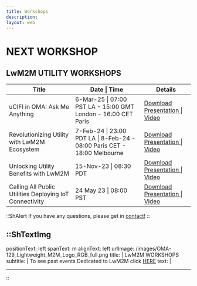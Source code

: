 ```yaml
---
title: Workshops
description:
layout: web
---
```


# NEXT WORKSHOP

## LwM2M UTILITY WORKSHOPS

<table>
  <thead>
    <tr>
        <th>Title</th>
        <th>Date | Time</th>
        <th>Details</th>
    </tr>
</thead>
<tbody>
  <tr>
      <td>uCIFI in OMA: Ask Me Anything</td> 
      <td>6-Mar-25 | 07:00 PST LA - 15:00 GMT London - 16:00 CET Paris</td> 
      <td><a href="" target="_blank">Download Presentation | Video</td>
  </tr>
  <tr>
        <td>Revolutionizing Utility with LwM2M Ecosystem</td> 
        <td>7-Feb-24 | 23:00 PDT  LA | 8-Feb-24 - 08:00 Paris CET - 18:00 Melbourne</td> 
        <td><a href="https://21247113.hs-sites.com/revolutionizing-utilities-with-lwm2m-ecosystem-workshop-accesss-recording" target="_blank">Download Presentation | Video</td>
    </tr>
    <tr>
        <td>Unlocking Utility Benefits with LwM2M</td> 
        <td>15-Nov-23 | 08:30 PDT</td> 
        <td><a href="http://21247113.hs-sites.com/unlocking-utility-benefits-with-lwm2m-3" target="_blank">Download Presentation | Video</a></td>
    </tr>
    <tr>
        <td>Calling All Public Utilities Deploying IoT Connectivity</td> 
        <td>24 May 23 | 08:00 PST</td> 
        <td><a href="https://21247113.hs-sites.com/iot-for-utilities-workshop-1" target="_blank">Download Presentation | Video</td>
    </tr>
</tbody>
</table>

::ShAlert
If you have any questions, please get in [contact!](/contact-us)
::

::ShTextImg
---
positionText: left
spanText: m
alignText: left
urlImage: /images/OMA-129_Lightweight_M2M_Logo_RGB_full.png
title: |
   LwM2M WORKSHOPS
subtitle: |
   To see past events Dedicated to LwM2M click [HERE](/oma-events/past-events)
text: |

---
::

